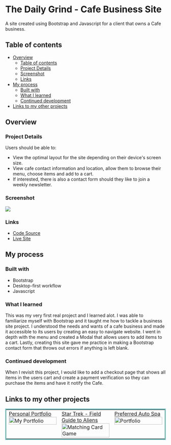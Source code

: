 # The Daily Grind - Cafe Business Site

A site created using Bootstrap and Javascript for a client that owns a Cafe business.

## Table of contents

- [Overview](#overview)
  - [Table of contents](#table-of-contents)
  - [Project Details](#project-details)
  - [Screenshot](#screenshot)
  - [Links](#links)
- [My process](#my-process)
  - [Built with](#built-with)
  - [What I learned](#what-i-learned)
  - [Continued development](#continued-development)
- [Links to my other projects](#links-to-my-other-projects)

## Overview

### Project Details

Users should be able to:

- View the optimal layout for the site depending on their device's screen size.
- View cafe contact information and location, allow them to browse their menu, choose items and add to a cart.  
- If interested, there is also a contact form should they like to join a weekly newsletter.

### Screenshot

![](https://media.giphy.com/media/oHVwHtlRpTr43O4ik8/giphy.gif)

### Links

- [Code Source](https://github.com/ervn12/The-Daily-Grind)
- [Live Site](https://the-dailygrind.netlify.app/)

## My process

### Built with

- Bootstrap
- Desktop-first workflow
- Javascript

### What I learned

This was my very first real project and I learned alot.  I was able to familiarize myself with Bootstrap and it taught me how to tackle a business site project.  I understood the needs and wants of a cafe business and made it accessible to its users by creating an easy to navigate website.  I went in depth with the menu and created a Modal that allows users to add items to a cart.  Lastly, creating this site gave me practice in making a Bootstrap contact form that throws out errors if anything is left blank.

### Continued development

When I revisit this project, I would like to add a checkout page that shows all items in the users cart and create a payment verification so they can purchase the items and have it notify the Cafe.

## Links to my other projects

<table bordercolor="#66b2b2">
  
  <tr>
    <td width="33.3%"  style="align:center;" valign="top">
<a target="_blank" href="https://github.com/ervn12/myPortfolio">Personal Portfolio</a>
        <br />
      <a target="_blank" href="https://github.com/ervn12/myPortfolio">
            <img src="https://media.giphy.com/media/bLQ6ITkWJPVQxrOrJ1/giphy.gif" width="100%"  alt="My Portfolio"/>
        </a>
    </td>
    <td width="33.3%" valign="top">
<a target="_blank" href="https://github.com/ervn12/star-trek-CLIENT"> Star Trek - Field Guide to Aliens</a>
      <br />
        <a target="_blank" href="https://github.com/ervn12/star-trek-CLIENT">
          <img src="https://media.giphy.com/media/txG49WSDMlTnZ0QXYe/giphy.gif" width="100%" alt="Matching Card Game"/>
        </a>
    </td>
    <td width="33.3%" valign="top">
<a target="_blank" href="https://github.com/ervn12/preferredAutoSpa2">Preferred Auto Spa</a>
        <br />
        <a target="_blank" href="https://github.com/ervn12/preferredAutoSpa2">
          <img src="https://media.giphy.com/media/kk17SqHqmfytgvZqSN/giphy.gif" width="100%" alt="Portfolio"/>
        </a>
    </td>
  </tr>
</table>
